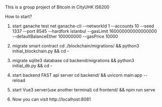 This is a group project of Bitcoin in CityUHK IS6200 

How to start?

1. start  ganache test net
ganache-cli --networkId 1 --accounts 10 --seed 1337 --port 8545 --hardfork istanbul --gasLimit  160000000000000000 --defaultBalanceEther  100000000 --gasPrice 10000

2. migrate smart contract
cd ./blockchain/migrations/ && python3 initial_blockchain.py && cd -

3. migrate sqlite3 database
cd backend/migrations && python3 initial_db.py && cd -

4. start backend FAST api server 
cd backend/ &&  uvicorn main:app --reload

5. start Vue3 server(use another terminal)
cd frontend/ && npm run serve

6. Now you can visit http://localhost:8081
